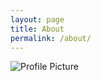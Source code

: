 ```yaml
---
layout: page
title: About
permalink: /about/
---
```


<img src="{{ site.baseurl }}/assets/profile-placeholder.gif" title="Profile Picture" class="profile">

<!-- Centrarium is a custom theme for Jekyll, made by [Ben Centra][bencentra] for his own blog. He'd be humbled if you liked it enough to use it as well! Installation and configuration instructions can be found in the [GitHub repository](https://github.com/bencentra/centrarium).

This page is a good place to write about yourself, your project, your product, or whatever it is your site is for. You can replace the image above, or you can get rid of it entirely. 

You can find out more info about customizing your Jekyll theme, as well as basic Jekyll usage documentation at [jekyllrb.com](http://jekyllrb.com/). And you can find the source code for Jekyll at [github.com/jekyll/jekyll](https://github.com/jekyll/jekyll) -->

<!-- [centrarium]: https://github.com/bencentra/centrarium
[bencentra]: http://bencentra.com
[jekyll]: https://github.com/jekyll/jekyll -->
